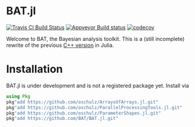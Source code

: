 # BAT.jl

[![Travis CI Build Status](https://travis-ci.org/bat/BAT.jl.svg?branch=master)](https://travis-ci.org/bat/BAT.jl)
[![Appveyor Build status](https://ci.appveyor.com/api/projects/status/github/bat/BAT.jl?branch=master&svg=true)](https://ci.appveyor.com/project/oschulz/bat-jl/branch/master)
[![codecov](https://codecov.io/gh/bat/BAT.jl/branch/master/graph/badge.svg)](https://codecov.io/gh/bat/BAT.jl)

Welcome to BAT, the Bayesian analysis toolkit. This is a (still incomplete) rewrite of the previous [C++ version](https://github.com/bat/bat) in Julia.


# Installation

BAT.jl is under development and is not a registered package yet. Install via

```julia
using Pkg
pkg"add https://github.com/oschulz/ArraysOfArrays.jl.git"
pkg"add https://github.com/oschulz/ParallelProcessingTools.jl.git"
pkg"add https://github.com/oschulz/ParameterShapes.jl.git"
pkg"add https://github.com/BAT/BAT.jl.git"
```
